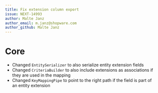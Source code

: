 ```yaml
---
title: Fix extension column export
issue: NEXT-14993
author: Malte Janz
author_email: m.janz@shopware.com 
author_github: Malte Janz
---
```

# Core
* Changed `EntitySerializer` to also serialize entity extension fields
* Changed `CriteriaBuilder` to also include extensions as associations if they are used in the mapping
* Changed `KeyMappingPipe` to point to the right path if the field is part of an entity extension
